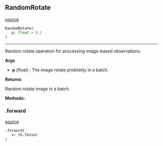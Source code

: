 #


## RandomRotate
[source](https://github.com/RLE-Foundation/rllte/blob/main/rllte/xplore/augmentation/random_rotate.py/#L31)
```python 
RandomRotate(
   p: float = 0.2
)
```


---
Random rotate operation for processing image-based observations.


**Args**

* **p** (float) : The image rotate problistily in a batch.


**Returns**

Random rotate image in a batch.


**Methods:**


### .forward
[source](https://github.com/RLE-Foundation/rllte/blob/main/rllte/xplore/augmentation/random_rotate.py/#L45)
```python
.forward(
   x: th.Tensor
)
```

